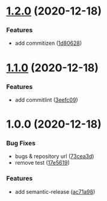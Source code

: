 # [1.2.0](https://github.com/Odd-use/odd-gat/compare/v1.1.0...v1.2.0) (2020-12-18)


### Features

* add commitizen ([1d80628](https://github.com/Odd-use/odd-gat/commit/1d806287ba086c311f76a66d355dadcd966e2ab3))

# [1.1.0](https://github.com/Odd-use/odd-gat/compare/v1.0.0...v1.1.0) (2020-12-18)


### Features

* add commitlint ([3eefc09](https://github.com/Odd-use/odd-gat/commit/3eefc09b89dfecb23f800b447013ef4eda3daf7a))

# 1.0.0 (2020-12-18)


### Bug Fixes

* bugs & repository url ([73cea3d](https://github.com/Odd-use/odd-gat/commit/73cea3d5e52fe4ed99cb56714fb7b701115b8653))
* remove test ([17e5619](https://github.com/Odd-use/odd-gat/commit/17e56194b73a0010cf3e5690794166d88e8a09ce))


### Features

* add semantic-release ([ac71a98](https://github.com/Odd-use/odd-gat/commit/ac71a98836187d391a2402c4528d7370617ef90c))
